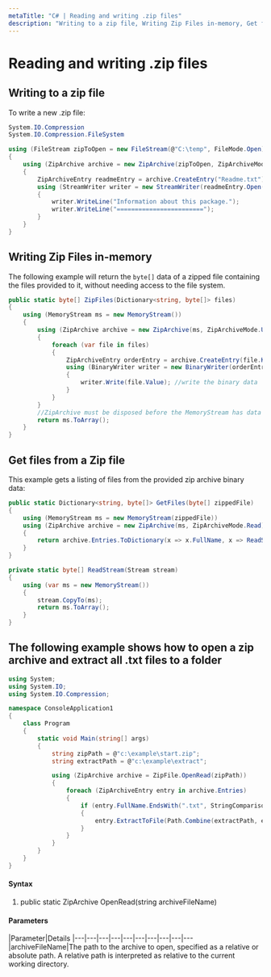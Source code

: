 ```yaml
---
metaTitle: "C# | Reading and writing .zip files"
description: "Writing to a zip file, Writing Zip Files in-memory, Get files from a Zip file, The following example shows how to open a zip archive and extract all .txt files to a folder"
---
```


# Reading and writing .zip files




## Writing to a zip file


To write a new .zip file:

```cs
System.IO.Compression
System.IO.Compression.FileSystem

using (FileStream zipToOpen = new FileStream(@"C:\temp", FileMode.Open)) 
{
    using (ZipArchive archive = new ZipArchive(zipToOpen, ZipArchiveMode.Update)) 
    {
        ZipArchiveEntry readmeEntry = archive.CreateEntry("Readme.txt");
        using (StreamWriter writer = new StreamWriter(readmeEntry.Open())) 
        {
            writer.WriteLine("Information about this package.");
            writer.WriteLine("========================");
        }
    }
}

```



## Writing Zip Files in-memory


The following example will return the `byte[]` data of a zipped file containing the files provided to it, without needing access to the file system.

```cs
public static byte[] ZipFiles(Dictionary<string, byte[]> files)
{
    using (MemoryStream ms = new MemoryStream())
    {
        using (ZipArchive archive = new ZipArchive(ms, ZipArchiveMode.Update))
        {
            foreach (var file in files)
            {
                ZipArchiveEntry orderEntry = archive.CreateEntry(file.Key); //create a file with this name
                using (BinaryWriter writer = new BinaryWriter(orderEntry.Open()))
                {
                    writer.Write(file.Value); //write the binary data
                }
            }
        }
        //ZipArchive must be disposed before the MemoryStream has data
        return ms.ToArray();
    }
}

```



## Get files from a Zip file


This example gets a listing of files from the provided zip archive binary data:

```cs
public static Dictionary<string, byte[]> GetFiles(byte[] zippedFile) 
{
    using (MemoryStream ms = new MemoryStream(zippedFile))
    using (ZipArchive archive = new ZipArchive(ms, ZipArchiveMode.Read)) 
    {
        return archive.Entries.ToDictionary(x => x.FullName, x => ReadStream(x.Open()));
    }
}

private static byte[] ReadStream(Stream stream) 
{
    using (var ms = new MemoryStream()) 
    {
        stream.CopyTo(ms);
        return ms.ToArray();
    }
}

```



## The following example shows how to open a zip archive and extract all .txt files to a folder


```cs
using System;
using System.IO;
using System.IO.Compression;

namespace ConsoleApplication1
{
    class Program
    {
        static void Main(string[] args)
        {
            string zipPath = @"c:\example\start.zip";
            string extractPath = @"c:\example\extract";

            using (ZipArchive archive = ZipFile.OpenRead(zipPath))
            {
                foreach (ZipArchiveEntry entry in archive.Entries)
                {
                    if (entry.FullName.EndsWith(".txt", StringComparison.OrdinalIgnoreCase))
                    {
                        entry.ExtractToFile(Path.Combine(extractPath, entry.FullName));
                    }
                }
            } 
        }
    }
}

```



#### Syntax


1. public static ZipArchive OpenRead(string archiveFileName)



#### Parameters


|Parameter|Details
|---|---|---|---|---|---|---|---|---|---
|archiveFileName|The path to the archive to open, specified as a relative or absolute path. A relative path is interpreted as relative to the current working directory.

